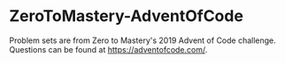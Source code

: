 # ZeroToMastery-AdventOfCode

Problem sets are from Zero to Mastery's 2019 Advent of Code challenge.
Questions can be found at https://adventofcode.com/.

